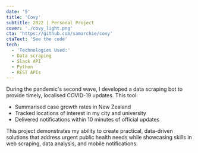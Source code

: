 ```yaml
---
date: '5'
title: 'Covy'
subtitle: 2022 | Personal Project
cover: './covy_light.png'
cta: 'https://github.com/samarchie/covy'
ctaText: 'See the code'
tech:
  - 'Technologies Used:'
  - Data scraping
  - Slack API
  - Python
  - REST APIs
---
```


<!-- Like most people during the second wave of the pandemic, I didn't appreciate the gruesome and sad realities shown in the media. -->

<!-- I built a data scraping bot to summarise how quickly cases were rising in Aotearoa New Zealand, and more importantly, keep track of known locations of interest in my city and University. In less than 10 minutes of the Ministry of Health or the University of Canterbury updating their websites, I would receive a notification on my phone. -->

During the pandemic's second wave, I developed a data scraping bot to provide timely, localised COVID-19 updates. This tool:

<ul>
<li>Summarised case growth rates in New Zealand</li>
<li>Tracked locations of interest in my city and university</li>
<li>Delivered notifications within 10 minutes of official updates</li>
</ul>

This project demonstrates my ability to create practical, data-driven solutions that address urgent public health needs while showcasing skills in web scraping, data analysis, and mobile notifications.
